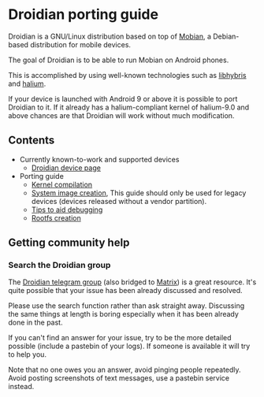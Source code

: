 Droidian porting guide
===========================

Droidian is a GNU/Linux distribution based on top of [Mobian](https://mobian-project.org),
a Debian-based distribution for mobile devices.

The goal of Droidian is to be able to run Mobian on Android phones.

This is accomplished by using well-known technologies such as [libhybris](https://github.com/libhybris/libhybris) and [halium](https://halium.org).

If your device is launched with Android 9 or above it is possible to port Droidian to it.
If it already has a halium-compliant kernel of halium-9.0 and above chances are that Droidian will work without much modification.

Contents
--------

* Currently known-to-work and supported devices
  * [Droidian device page](https://devices.droidian.org)
* Porting guide
  * [Kernel compilation](./kernel-compilation.md)
  * [System image creation](./image-creation.md), This guide should only be used for legacy devices (devices released without a vendor partition).
  * [Tips to aid debugging](./debugging-tips.md)
  * [Rootfs creation](./rootfs-creation.md)

Getting community help
----------------------

### Search the Droidian group

The [Droidian telegram group](https://t.me/DroidianLinux/) (also bridged to [Matrix](https://matrix.to/#/%23droidian:matrix.org)) is a great resource.
It's quite possible that your issue has been already discussed and resolved.

Please use the search function rather than ask straight away. Discussing the same things at length
is boring especially when it has been already done in the past.

If you can't find an answer for your issue, try to be the more detailed possible (include a pastebin of your
logs). If someone is available it will try to help you.

Note that no one owes you an answer, avoid pinging people repeatedly. Avoid posting screenshots of
text messages, use a pastebin service instead.
